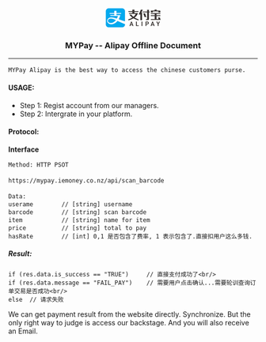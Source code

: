 <p align="center"><img src="alipay.png">
<h3 align="center">MYPay -- Alipay Offline Document</h3><hr>
</p>

```
MYPay Alipay is the best way to access the chinese customers purse.
```

#### USAGE:

* Step 1: Regist account from our managers.
* Step 2: Intergrate in your platform.

#### Protocol:

**Interface**

```
Method: HTTP PSOT

https://mypay.iemoney.co.nz/api/scan_barcode

Data:
userame        // [string] username
barcode        // [string] scan barcode
item           // [string] name for item
price          // [string] total to pay
hasRate		   // [int] 0,1 是否包含了费率, 1 表示包含了.直接扣用户这么多钱.

```

##### Result:

```
if (res.data.is_success == "TRUE")     // 直接支付成功了<br/>
if (res.data.message == "FAIL_PAY")    // 需要用户点击确认...需要轮训查询订单交易是否成功<br/>
else  // 请求失败
```

We can get payment result from the website directly. Synchronize.
But the only right way to judge is access our backstage. And you will also receive an Email.




